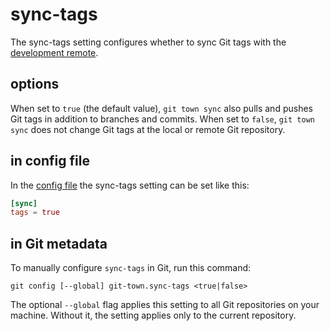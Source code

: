 # sync-tags

The sync-tags setting configures whether to sync Git tags with the
[development remote](dev-remote.md).

## options

When set to `true` (the default value), `git town sync` also pulls and pushes
Git tags in addition to branches and commits. When set to `false`,
`git town sync` does not change Git tags at the local or remote Git repository.

## in config file

In the [config file](../configuration-file.md) the sync-tags setting can be set
like this:

```toml
[sync]
tags = true
```

## in Git metadata

To manually configure `sync-tags` in Git, run this command:

```wrap
git config [--global] git-town.sync-tags <true|false>
```

The optional `--global` flag applies this setting to all Git repositories on
your machine. Without it, the setting applies only to the current repository.
